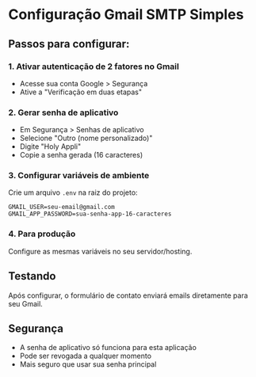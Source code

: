 # Configuração Gmail SMTP Simples

## Passos para configurar:

### 1. Ativar autenticação de 2 fatores no Gmail
- Acesse sua conta Google > Segurança
- Ative a "Verificação em duas etapas"

### 2. Gerar senha de aplicativo
- Em Segurança > Senhas de aplicativo
- Selecione "Outro (nome personalizado)"
- Digite "Holy Appli"
- Copie a senha gerada (16 caracteres)

### 3. Configurar variáveis de ambiente
Crie um arquivo `.env` na raiz do projeto:

```
GMAIL_USER=seu-email@gmail.com
GMAIL_APP_PASSWORD=sua-senha-app-16-caracteres
```

### 4. Para produção
Configure as mesmas variáveis no seu servidor/hosting.

## Testando
Após configurar, o formulário de contato enviará emails diretamente para seu Gmail.

## Segurança
- A senha de aplicativo só funciona para esta aplicação
- Pode ser revogada a qualquer momento
- Mais seguro que usar sua senha principal
